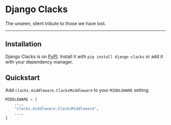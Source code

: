 # Django Clacks
The unseen, silent tribute to those we have lost.

<hr>

## Installation
Django Clacks is on [PyPI](https://pypi.org/project/django-clacks/). Install it with `pip install django-clacks` or add it with your dependency manager.



## Quickstart
Add `clacks.middleware.ClacksMiddleware` to your `MIDDLEWARE` setting:
```py
MIDDLEWARE = [
    ...,
    "clacks.middleware.ClacksMiddleware",
    ...,
]
